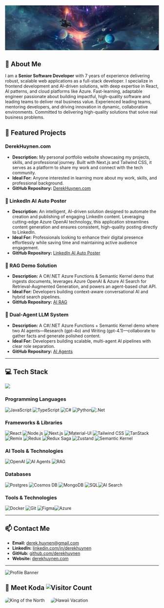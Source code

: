![Profile Banner](photos/banner.png)

## 🚀 About Me

I am a **Senior Software Developer** with 7 years of experience delivering robust, scalable web applications as a full-stack developer. I specialize in frontend development and AI-driven solutions, with deep expertise in React, AI patterns, and cloud platforms like Azure. Fast-learning, adaptable engineer passionate about building impactful, high-quality software and leading teams to deliver real business value. Experienced leading teams, mentoring developers, and driving innovation in dynamic, collaborative environments. Committed to delivering high-quality solutions that solve real business problems.

## 🌟 Featured Projects

### DerekHuynen.com

- **Description:** My personal portfolio website showcasing my projects, skills, and professional journey. Built with Next.js and Tailwind CSS, it serves as a platform to share my work and connect with the tech community.
- **Ideal For:** Anyone interested in learning more about my work, skills, and professional background.
- **GitHub Repository:** [DerekHuynen.com](https://www.derekhuynen.com)

### 🤖 LinkedIn AI Auto Poster
- **Description:** An intelligent, AI-driven solution designed to automate the creation and publishing of engaging LinkedIn content. Leveraging cutting-edge Azure OpenAI technology, this application streamlines content generation and ensures consistent, high-quality posting directly to LinkedIn.
- **Ideal For:** Professionals looking to enhance their digital presence effortlessly while saving time and maintaining active audience engagement.
- **GitHub Repository:** [LinkedIn AI Auto Poster](https://github.com/derekhuynen/LinkedIn_AI_Auto_Poster)

### 🧠 RAG Demo Solution  
- **Description:** A C#/.NET Azure Functions & Semantic Kernel demo that ingests documents, leverages Azure OpenAI & Azure AI Search for Retrieval-Augmented Generation, and powers an agent-based chat API.  
- **Ideal For:** Developers building context-aware conversational AI and hybrid search pipelines.  
- **GitHub Repository:** [AI RAG](https://github.com/derekhuynen/AI_RAG)  

### 🤝 Dual-Agent LLM System  
- **Description:** A C#/.NET Azure Functions + Semantic Kernel demo where two AI agents—Research (gpt-4o) and Writing (gpt-4.1)—collaborate to gather facts and generate polished content.  
- **Ideal For:** Developers building scalable, multi-agent AI pipelines with clear role separation.  
- **GitHub Repository:** [AI Agents](https://github.com/derekhuynen/AI_Agents)  

---

## 💻 Tech Stack

![](https://github-readme-stats.vercel.app/api/top-langs/?username=derekhuynen&theme=dark&hide_border=true&include_all_commits=true&count_private=true&layout=compact)

### Programming Languages

![JavaScript](https://img.shields.io/badge/javascript-%23323330.svg?style=for-the-badge&logo=javascript&logoColor=%23F7DF1E) ![TypeScript](https://img.shields.io/badge/typescript-%23007ACC.svg?style=for-the-badge&logo=typescript&logoColor=white) ![C#](https://img.shields.io/badge/c%23-%23239120.svg?style=for-the-badge&logo=csharp&logoColor=white) ![Python](https://img.shields.io/badge/python-%233776AB.svg?style=for-the-badge&logo=python&logoColor=white)![.Net](https://img.shields.io/badge/.net-%235C2D91.svg?style=for-the-badge&logo=dotnet&logoColor=white)

### Frameworks & Libraries

![React](https://img.shields.io/badge/react-%2320232a.svg?style=for-the-badge&logo=react&logoColor=%2361DAFB) ![Node.js](https://img.shields.io/badge/node.js-%2343853D.svg?style=for-the-badge&logo=node.js&logoColor=white) ![Next.js](https://img.shields.io/badge/next.js-%23000000.svg?style=for-the-badge&logo=next.js&logoColor=white) ![Material-UI](https://img.shields.io/badge/material--ui-%230081CB.svg?style=for-the-badge&logo=material-ui&logoColor=white) ![Tailwind CSS](https://img.shields.io/badge/tailwindcss-%2338B2AC.svg?style=for-the-badge&logo=tailwind-css&logoColor=white) ![TanStack](https://img.shields.io/badge/tanstack-%23FF4154.svg?style=for-the-badge&logo=tanstack&logoColor=white) ![Remix](https://img.shields.io/badge/remix-%23000000.svg?style=for-the-badge&logo=remix&logoColor=white) ![Redux](https://img.shields.io/badge/redux-%23764ABC.svg?style=for-the-badge&logo=redux&logoColor=white) ![Redux Saga](https://img.shields.io/badge/redux--saga-%238DD6F9.svg?style=for-the-badge&logo=redux-saga&logoColor=white) ![Zustand](https://img.shields.io/badge/zustand-%23E5E5E5.svg?style=for-the-badge&logo=zustand&logoColor=black) ![Semantic Kernel](https://img.shields.io/badge/semantic%20kernel-%230072C6.svg?style=for-the-badge&logo=microsoftazure&logoColor=white)

### AI Tools & Technologies

![OpenAI](https://img.shields.io/badge/openai-%23430098.svg?style=for-the-badge&logo=openai&logoColor=white) ![AI Agents](https://img.shields.io/badge/ai%20agents-%23FF4154.svg?style=for-the-badge&logo=artificialintelligence&logoColor=white) ![RAG](https://img.shields.io/badge/rag-%230072C6.svg?style=for-the-badge&logo=knowledgegraph&logoColor=white)

### Databases

![Postgres](https://img.shields.io/badge/postgres-%23316192.svg?style=for-the-badge&logo=postgresql&logoColor=white) ![Cosmos DB](https://img.shields.io/badge/cosmos%20db-%230072C6.svg?style=for-the-badge&logo=microsoftazure&logoColor=white) ![MongoDB](https://img.shields.io/badge/mongodb-%2347A248.svg?style=for-the-badge&logo=mongodb&logoColor=white) ![SQL](https://img.shields.io/badge/sql-%2300758F.svg?style=for-the-badge&logo=amazon-dynamodb&logoColor=white)![AI Search](https://img.shields.io/badge/ai%20search-%230072C6.svg?style=for-the-badge&logo=microsoftazure&logoColor=white)

### Tools & Technologies

![Docker](https://img.shields.io/badge/docker-%230db7ed.svg?style=for-the-badge&logo=docker&logoColor=white) ![Git](https://img.shields.io/badge/git-%23F05033.svg?style=for-the-badge&logo=git&logoColor=white) ![Figma](https://img.shields.io/badge/figma-%23F24E1E.svg?style=for-the-badge&logo=figma&logoColor=white)![Azure](https://img.shields.io/badge/azure-%230072C6.svg?style=for-the-badge&logo=microsoftazure&logoColor=white)

---

## 📫 Contact Me

- **Email:** derek.huynen@gmail.com
- **LinkedIn:** [linkedin.com/in/derekhuynen](https://www.linkedin.com/in/derekhuynen)
- **GitHub:** [github.com/derekhuynen](https://www.github.com/derekhuynen)
- **Website:** [derekhuynen.com](https://www.derekhuynen.com)

---

![Profile Banner](doc/photos/derek_space.png)

## 🐾 Meet Koda ![Visitor Count](https://profile-counter.glitch.me/derekhuynen/count.svg)

<div style="display: flex; gap: 20px; margin-top: 20px;">
  <img src="doc/photos/koda1.png" alt="King of the North" style="height: 300px; width: auto; border-radius: 10px;"/>
  <img src="doc/photos/koda2.png" alt="Hawaii Vacation" style="height: 300px; width: auto; border-radius: 10px;"/>
</div>
